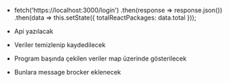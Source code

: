 * fetch('https://localhost:3000/login')
   .then(response => response.json())
   .then(data => this.setState({ totalReactPackages: data.total }));

* Api yazılacak
* Veriler temizlenip kaydedilecek
* Program başında çekilen veriler map üzerinde gösterilecek
* Bunlara message brocker eklenecek